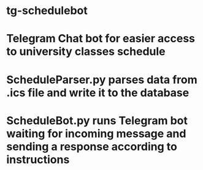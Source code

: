 # tg-schedulebot
# Telegram Chat bot for easier access to university classes schedule
# ScheduleParser.py parses data from .ics file and write it to the database
# ScheduleBot.py runs Telegram bot waiting for incoming message and sending a response according to instructions
